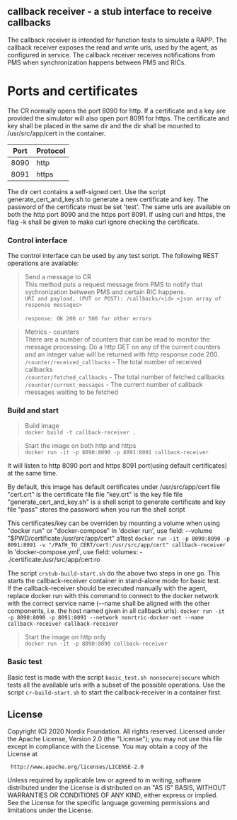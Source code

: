 ## callback receiver - a stub interface to receive callbacks ##

The callback receiver is intended for function tests to simulate a RAPP.
The callback receiver exposes the read and write urls, used by the agent, as configured in service.
The callback receiver receives notifications from PMS when synchronization happens between PMS and RICs.

# Ports and certificates

The CR normally opens the port 8090 for http. If a certificate and a key are provided the simulator will also open port 8091 for https.
The certificate and key shall be placed in the same dir and the dir shall be mounted to /usr/src/app/cert in the container.

| Port     | Protocol |
| -------- | ----- |
| 8090     | http  |
| 8091     | https |

The dir cert contains a self-signed cert. Use the script generate_cert_and_key.sh to generate a new certificate and key. The password of the certificate must be set 'test'.
The same urls are available on both the http port 8090 and the https port 8091. If using curl and https, the flag -k shall be given to make curl ignore checking the certificate.

### Control interface ###

The control interface can be used by any test script.
The following REST operations are available:

>Send a message to CR<br>
This method puts a request message from PMS to notify that sychronization between PMS and certain RIC happens.<br>
```URI and payload, (PUT or POST): /callbacks/<id> <json array of response messages>```<br><br>
```response: OK 200 or 500 for other errors```

>Metrics - counters<br>
There are a number of counters that can be read to monitor the message processing. Do a http GET on any of the current counters and an integer value will be returned with http response code 200.
```/counter/received_callbacks``` - The total number of received callbacks<br>
```/counter/fetched_callbacks``` - The total number of fetched callbacks<br>
```/counter/current_messages``` - The current number of callback messages waiting to be fetched<br>


### Build and start ###

>Build image<br>
```docker build -t callback-receiver .```

>Start the image on both http and https<br>
```docker run -it -p 8090:8090 -p 8091:8091 callback-receiver```

It will listen to http 8090 port and https 8091 port(using default certificates) at the same time.

By default, this image has default certificates under /usr/src/app/cert
file "cert.crt" is the certificate file
file "key.crt" is the key file
file "generate_cert_and_key.sh" is a shell script to generate certificate and key
file "pass" stores the password when you run the shell script

This certificates/key can be overriden by mounting a volume when using "docker run" or "docker-compose"
In 'docker run', use field:
--volume "$PWD/certificate:/usr/src/app/cert" a1test
```docker run -it -p 8090:8090 -p 8091:8091 -v "/PATH_TO_CERT/cert:/usr/src/app/cert" callback-receiver```
In 'docker-compose.yml', use field:
volumes:
      - ./certificate:/usr/src/app/cert:ro

The script ```crstub-build-start.sh``` do the above two steps in one go. This starts the callback-receiver container in stand-alone mode for basic test.<br>If the callback-receiver should be executed manually with the agent, replace docker run with this command to connect to the docker network with the correct service name (--name shall be aligned with the other components, i.e. the host named given in all callback urls).
```docker run -it -p 8090:8090 -p 8091:8091 --network nonrtric-docker-net --name callback-receiver callback-receiver```

>Start the image on http only<br>
```docker run -it -p 8090:8090 callback-receiver```

### Basic test ###

Basic test is made with the script ```basic_test.sh nonsecure|secure``` which tests all the available urls with a subset of the possible operations. Use the script ```cr-build-start.sh``` to start the callback-receiver in a container first.

## License

Copyright (C) 2020 Nordix Foundation. All rights reserved.
Licensed under the Apache License, Version 2.0 (the "License");
you may not use this file except in compliance with the License.
You may obtain a copy of the License at

     http://www.apache.org/licenses/LICENSE-2.0

Unless required by applicable law or agreed to in writing, software
distributed under the License is distributed on an "AS IS" BASIS,
WITHOUT WARRANTIES OR CONDITIONS OF ANY KIND, either express or implied.
See the License for the specific language governing permissions and
limitations under the License.